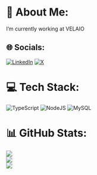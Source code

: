# 💫 About Me:
I’m currently working at VELAIO


## 🌐 Socials:
[![LinkedIn](https://img.shields.io/badge/LinkedIn-%230077B5.svg?logo=linkedin&logoColor=white)](https://linkedin.com/in/jonniermartinez) [![X](https://img.shields.io/badge/X-black.svg?logo=X&logoColor=white)](https://x.com/jonniermartinez) 

# 💻 Tech Stack:
![TypeScript](https://img.shields.io/badge/typescript-%23007ACC.svg?style=for-the-badge&logo=typescript&logoColor=white) ![NodeJS](https://img.shields.io/badge/node.js-6DA55F?style=for-the-badge&logo=node.js&logoColor=white) ![MySQL](https://img.shields.io/badge/mysql-%2300000f.svg?style=for-the-badge&logo=mysql&logoColor=white)
# 📊 GitHub Stats:
![](https://github-readme-stats.vercel.app/api?username=jonniermartinez&theme=react&hide_border=false&include_all_commits=false&count_private=true)<br/>
![](https://github-readme-streak-stats.herokuapp.com/?user=jonniermartinez&theme=react&hide_border=false)<br/>
![](https://github-readme-stats.vercel.app/api/top-langs/?username=jonniermartinez&theme=react&hide_border=false&include_all_commits=false&count_private=true&layout=compact)

<!-- Proudly created with GPRM ( https://gprm.itsvg.in ) -->